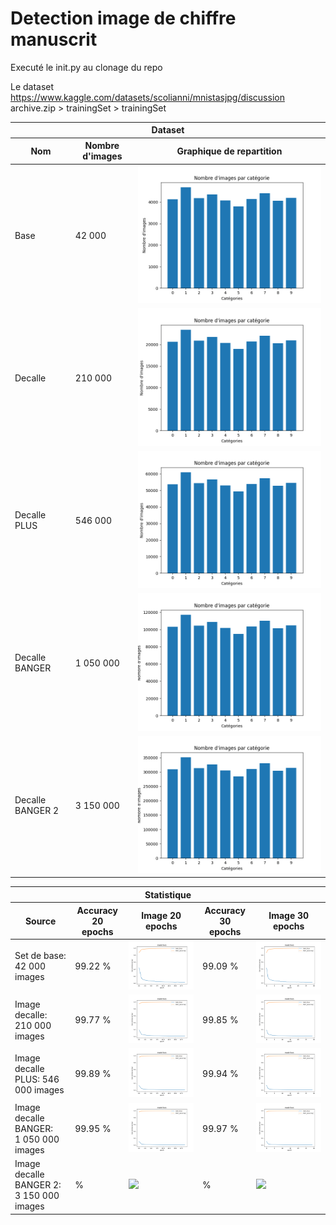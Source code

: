 # Detection image de chiffre manuscrit

Executé le init.py au clonage du repo

Le dataset <https://www.kaggle.com/datasets/scolianni/mnistasjpg/discussion>
archive.zip > trainingSet > trainingSet

<table>
    <thead>
        <tr>
            <th colspan="5">Dataset</th>
        </tr>
        <tr>
            <th>Nom</th>
            <th>Nombre d'images</th>
            <th>Graphique de repartition</th>
        </tr>
    </thead>
    <tbody>
        <tr>
            <td>Base</td>
            <td>42 000</td>
            <td><img src="stat/distribution_train_image.png"></th>
        </tr>
        <tr>
            <td>Decalle</td>
            <td>210 000</td>
            <td><img src="stat/distribution_train_image_decalle.png"></th>
        </tr>
        <tr>
            <td>Decalle PLUS</td>
            <td>546 000</td>
            <td><img src="stat/distribution_train_image_decalle_plus.png"></th>
        </tr>
        <tr>
            <td>Decalle BANGER</td>
            <td>1 050 000</td>
            <td><img src="stat/distribution_train_image_decalle_banger.png"></th>
        </tr>
        <tr>
            <td>Decalle BANGER 2</td>
            <td>3 150 000</td>
            <td><img src="stat/distribution_train_image_decalle_banger_2.png"></th>
        </tr>
    </tbody>
</table>

<table>
    <thead>
        <tr>
            <th colspan="5">Statistique</th>
        </tr>
        <tr>
            <th>Source</th>
            <th>Accuracy 20 epochs</th>
            <th>Image 20 epochs</th>
            <th>Accuracy 30 epochs</th>
            <th>Image 30 epochs</th>
        </tr>
    </thead>
    <tbody>
        <tr>
            <td>Set de base: 42 000 images</td>
            <td>99.22 %</td>
            <td><img src="stat/model_loss_accuracy_base_20.png"></th>
            <td>99.09 %</td>
            <td><img src="stat/model_loss_accuracy_base_30.png"></th>
        </tr>
        <tr>
            <td>Image decalle: 210 000 images</td>
            <td>99.77 %</td>
            <td><img src="stat/model_loss_accuracy_decalle_20.png"></th>
            <td>99.85 %</td>
            <td><img src="stat/model_loss_accuracy_decalle_30.png"></th>
        </tr>
        <tr>
            <td>Image decalle PLUS: 546 000 images</td>
            <td>99.89 %</td>
            <td><img src="stat/model_loss_accuracy_decalle_plus_20.png"></th>
            <td>99.94 %</td>
            <td><img src="stat/model_loss_accuracy_decalle_plus_30.png"></th>
        </tr>
        <tr>
            <td>Image decalle BANGER: 1 050 000 images</td>
            <td>99.95 %</td>
            <td><img src="stat/model_loss_accuracy_decalle_banger_20.png"></th>
            <td>99.97 %</td>
            <td><img src="stat/model_loss_accuracy_decalle_banger_30.png"></th>
        </tr>
        <tr>
            <td>Image decalle BANGER 2: 3 150 000 images</td>
            <td> %</td>
            <td><img src="stat/model_loss_accuracy_decalle_banger_2_20.png"></th>
            <td> %</td>
            <td><img src="stat/model_loss_accuracy_decalle_banger_2_30.png"></th>
        </tr>
    </tbody>
</table>
